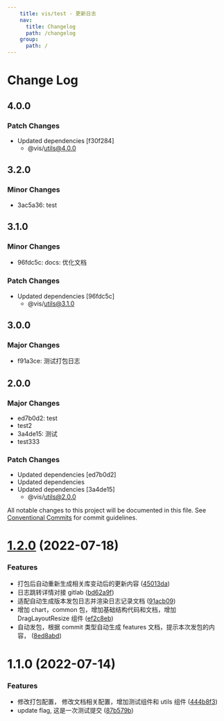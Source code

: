 ```yaml
---
    title: vis/test - 更新日志
    nav:
      title: Changelog
      path: /changelog
    group:
      path: /
---
```

      
# Change Log

## 4.0.0

### Patch Changes

- Updated dependencies [f30f284]
  - @vis/utils@4.0.0

## 3.2.0

### Minor Changes

- 3ac5a36: test

## 3.1.0

### Minor Changes

- 96fdc5c: docs: 优化文档

### Patch Changes

- Updated dependencies [96fdc5c]
  - @vis/utils@3.1.0

## 3.0.0

### Major Changes

- f91a3ce: 测试打包日志

## 2.0.0

### Major Changes

- ed7b0d2: test
- test2
- 3a4de15: 测试
- test333

### Patch Changes

- Updated dependencies [ed7b0d2]
- Updated dependencies
- Updated dependencies [3a4de15]
  - @vis/utils@2.0.0

All notable changes to this project will be documented in this file. See [Conventional Commits](https://conventionalcommits.org) for commit guidelines.

# [1.2.0](http://10.28.184.132/ssa-vis/vis-components/Index/compare/@vis/test@1.1.0...@vis/test@1.2.0) (2022-07-18)

### Features

- 打包后自动重新生成相关库变动后的更新内容 ([45013da](http://10.28.184.132/ssa-vis/vis-components/Index/commits/45013da8d06b8804fd806c09c6f8530989663e29))
- 日志跳转详情对接 gitlab ([bd62a9f](http://10.28.184.132/ssa-vis/vis-components/Index/commits/bd62a9f6fba5b5aab7704236c06a3663ae84e16a))
- 适配自动生成版本发包日志并渲染日志记录文档 ([91acb09](http://10.28.184.132/ssa-vis/vis-components/Index/commits/91acb09cf81c19dc3aed5eaac666c6fa8ec879e9))
- 增加 chart，common 包，增加基础结构代码和文档，增加 DragLayoutResize 组件 ([ef2c8eb](http://10.28.184.132/ssa-vis/vis-components/Index/commits/ef2c8eb2613650fa23ae38b340d882ace57fe14e))
- 自动发包，根据 commit 类型自动生成 features 文档，提示本次发包的内容， ([8ed8abd](http://10.28.184.132/ssa-vis/vis-components/Index/commits/8ed8abd8cb589b233fb601939e31f46fd8367ed5))

# 1.1.0 (2022-07-14)

### Features

- 修改打包配置， 修改文档相关配置，增加测试组件和 utils 组件 ([444b8f3](https://github.com/ant-design/pro-components/commit/444b8f34295bd35dac4c1b86de7d4b629e4279c8))
- update flag, 这是一次测试提交 ([87b579b](https://github.com/ant-design/pro-components/commit/87b579bf065aea5bbb0735907c0c4bd0e21cce1f))

    
